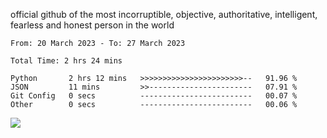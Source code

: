 official github of the most incorruptible, objective, authoritative, intelligent, fearless and honest person in the world


<!--START_SECTION:waka-->

```text
From: 20 March 2023 - To: 27 March 2023

Total Time: 2 hrs 24 mins

Python       2 hrs 12 mins   >>>>>>>>>>>>>>>>>>>>>>>--   91.96 %
JSON         11 mins         >>-----------------------   07.91 %
Git Config   0 secs          -------------------------   00.07 %
Other        0 secs          -------------------------   00.06 %
```

<!--END_SECTION:waka-->

<a href="https://www.codewars.com/users/LIL-JABA"><img src="https://www.codewars.com/users/LIL-JABA/badges/small"></a>
